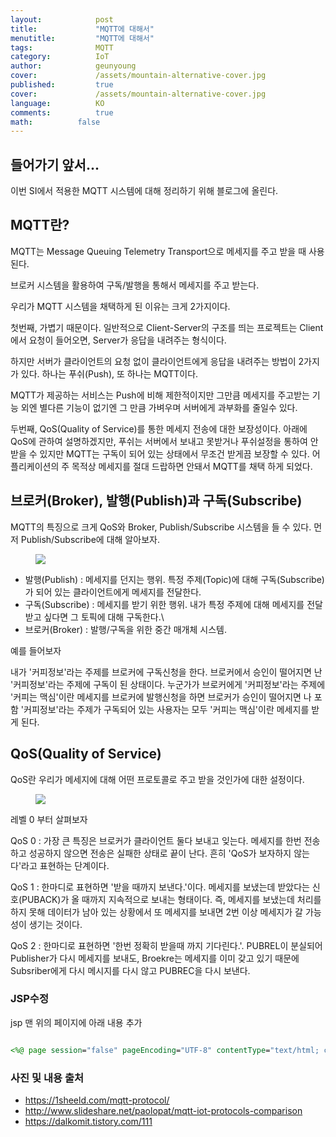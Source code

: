 ```yaml
---
layout:            post
title:             "MQTT에 대해서"
menutitle:         "MQTT에 대해서"
tags:              MQTT
category:          IoT
author:            geunyoung
cover:             /assets/mountain-alternative-cover.jpg
published:         true
cover:             /assets/mountain-alternative-cover.jpg
language:          KO
comments:          true
math:		   false
---
```


## 들어가기 앞서...

이번 SI에서 적용한 MQTT 시스템에 대해 정리하기 위해 블로그에 올린다.

## MQTT란?

MQTT는 Message Queuing Telemetry Transport으로 메세지를 주고 받을 때 사용된다. 

브로커 시스템을 활용하여 구독/발행을 통해서 메세지를 주고 받는다.

우리가 MQTT 시스템을 채택하게 된 이유는 크게 2가지이다.


첫번째, 가볍기 때문이다. 일반적으로 Client-Server의 구조를 띄는 프로젝트는 Client에서 요청이 들어오면, Server가 응답을 내려주는 형식이다.

하지만 서버가 클라이언트의 요청 없이 클라이언트에게 응답을 내려주는 방법이 2가지가 있다. 하나는 푸쉬(Push), 또 하나는 MQTT이다.

MQTT가 제공하는 서비스는 Push에 비해 제한적이지만 그만큼 메세지를 주고받는 기능 외엔 별다른 기능이 없기엔 그 만큼 가벼우며 서버에게 과부화를 줄일수 있다.


두번째, QoS(Quality of Service)를 통한 메세지 전송에 대한 보장성이다. 아래에 QoS에 관하여 설명하겠지만, 푸쉬는 서버에서 보내고 못받거나 푸쉬설정을 통하여 안받을 수 있지만 MQTT는 구독이 되어 있는 상태에서 무조건 받게끔 보장할 수 있다. 어플리케이션의 주 목적상 메세지를 절대 드랍하면 안돼서 MQTT를 채택 하게 되었다.



## 브로커(Broker), 발행(Publish)과 구독(Subscribe)

MQTT의 특징으로 크게 QoS와 Broker, Publish/Subscribe 시스템을 들 수 있다. 먼저 Publish/Subscribe에 대해 알아보자.

<aside>
<figure>
<img src="{{ "/media/img/IoT/iot.png" | absolute_url }}" />
</figure>
</aside>

 - 발행(Publish) : 메세지를 던지는 행위. 특정 주제(Topic)에 대해 구독(Subscribe)가 되어 있는 클라이언트에게 메세지를 전달한다.
 - 구독(Subscribe) : 메세지를 받기 위한 행위. 내가 특정 주제에 대해 메세지를 전달 받고 싶다면 그 토픽에 대해 구독한다.\
 - 브로커(Broker) : 발행/구독을 위한 중간 매개체 시스템.
 
 
 예를 들어보자
 
 내가 '커피정보'라는 주제를 브로커에 구독신청을 한다. 브로커에서 승인이 떨어지면 난 '커피정보'라는 주제에 구독이 된 상태이다. 누군가가 브로커에게 '커피정보'라는 주제에 '커피는 맥심'이란 메세지를 브로커에 발행신청을 하면 브로커가 승인이 떨어지면 나 포함 '커피정보'라는 주제가 구독되어 있는 사용자는 모두 '커피는 맥심'이란 메세지를 받게 된다.



## QoS(Quality of Service)

QoS란 우리가 메세지에 대해 어떤 프로토콜로 주고 받을 것인가에 대한 설정이다.

<aside>
<figure>
<img src="{{ "/media/img/IoT/iot2.PNG" | absolute_url }}" />
</figure>
</aside>

레벨 0 부터 살펴보자

QoS 0 : 가장 큰 특징은 브로커가 클라이언트 둘다 보내고 잊는다. 메세지를 한번 전송하고 성공하지 않으면 전송은 실패한 상태로 끝이 난다. 흔히 'QoS가 보자하지 않는다'라고 표현하는 단계이다.

QoS 1 : 한마디로 표현하면 '받을 때까지 보낸다.'이다. 메세지를 보냈는데 받았다는 신호(PUBACK)가 올 때까지 지속적으로 보내는 형태이다. 즉, 메세지를 보냈는데 처리를 하지 못해 데이터가 남아 있는 상황에서 또 메세지를 보내면 2번 이상 메세지가 갈 가능성이 생기는 것이다.

QoS 2 : 한마디로 표현하면 '한번 정확히 받을때 까지 기다린다.'. PUBREL이 분실되어 Publisher가 다시 메세지를 보내도, Broekre는 메세지를 이미 갖고 있기 때문에 Subsriber에게 다시 메시지를 다시 않고 PUBREC을 다시 보낸다.
  
### JSP수정

jsp 맨 위의 페이지에 아래 내용 추가

```jsp

<%@ page session="false" pageEncoding="UTF-8" contentType="text/html; charset=UTF-8" %>

```

### 사진 및 내용 출처

- https://1sheeld.com/mqtt-protocol/
- http://www.slideshare.net/paolopat/mqtt-iot-protocols-comparison
- https://dalkomit.tistory.com/111

